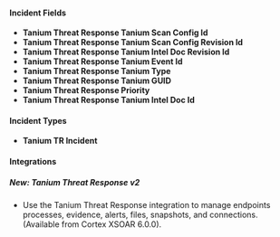 
#### Incident Fields
- **Tanium Threat Response Tanium Scan Config Id**
- **Tanium Threat Response Tanium Scan Config Revision Id**
- **Tanium Threat Response Tanium Intel Doc Revision Id**
- **Tanium Threat Response Tanium Event Id**
- **Tanium Threat Response Tanium Type**
- **Tanium Threat Response Tanium GUID**
- **Tanium Threat Response Priority**
- **Tanium Threat Response Tanium Intel Doc Id**

#### Incident Types
- **Tanium TR Incident**

#### Integrations
##### New: Tanium Threat Response v2
- Use the Tanium Threat Response integration to manage endpoints processes, evidence, alerts, files, snapshots, and connections. (Available from Cortex XSOAR 6.0.0).
